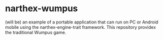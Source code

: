 # narthex-wumpus
(will be) an example of a portable application that can run on PC or Android mobile using the narthex-engine-trait framework. This repository providex the traditional Wumpus game.
